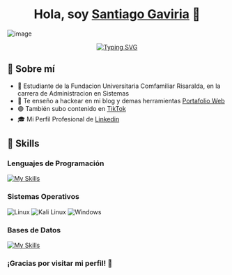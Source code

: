 
<div align="center">
<h1 align="center">Hola, soy <a href="https://chicogavi.github.io/portafolio/index.html">Santiago Gaviria</a> 👋</h1>
</div>




![image](https://github.com/user-attachments/assets/9b0d2a65-b548-4fc9-87da-5a75769bfddf)


<p align="center">
<a href="https://git.io/typing-svg"><img src="https://readme-typing-svg.demolab.com?font=Fira+Code&pause=1000&color=E6CD00&width=435&lines=Programador+Junior;Estudiante+Administraci%C3%B3n+Sistemas;Estudiante+Ciberseguridad" alt="Typing SVG" /></a>
</p>

## 🚀 Sobre mí
<ul dir="auto">
<li>👾 Estudiante de la Fundacion Universitaria Comfamiliar Risaralda, en la carrera de Administracion en Sistemas</li>
<li>🎥 Te enseño a hackear en mi blog y demas herramientas <a href="https://chicogavi.github.io/portafolio/index.html" rel="nofollow">Portafolio Web</a> </li>
<li>🟢 También subo contenido en <a href="https://www.tiktok.com/@santiagogaviriac18?_t=8p7X8FGbaX0&_r=1" rel="nofollow">TikTok</a> </li>
<li>🎓 Mi Perfil Profesional de <a href="https://www.linkedin.com/in/santiago-gaviria-a9459b323/" rel="nofollow">Linkedin</a></li>
</ul>

## 🔧 Skills
### Lenguajes de Programación
[![My Skills](https://skillicons.dev/icons?i=html,css,python,bash,java)](https://skillicons.dev)

### Sistemas Operativos
![Linux](https://img.shields.io/badge/Linux-FCC624?style=for-the-badge&logo=linux&logoColor=black)
![Kali Linux](https://img.shields.io/badge/Kali_Linux-557C94?style=for-the-badge&logo=kali-linux&logoColor=white)
![Windows](https://img.shields.io/badge/Windows-0078D6?style=for-the-badge&logo=windows&logoColor=white)

### Bases de Datos

[![My Skills](https://skillicons.dev/icons?i=mysql,notion,postgres,wordpress,mongodb)](https://skillicons.dev)


 <h3>¡Gracias por visitar mi perfil! 🚀</h3>
